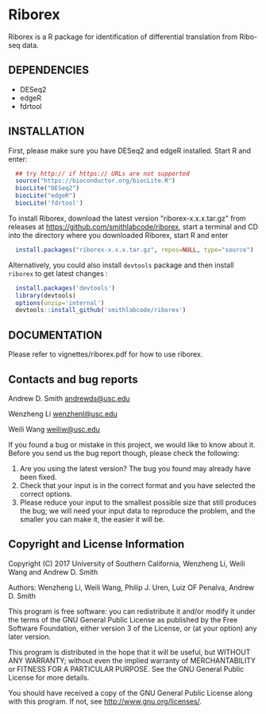 Riborex
=======

Riborex is a R package for identification of differential translation from Ribo-seq data.

DEPENDENCIES
------------
* DESeq2
* edgeR
* fdrtool

INSTALLATION
------------
First, please make sure you have DESeq2 and edgeR installed.
Start R and enter:
```r
  ## try http:// if https:// URLs are not supported
  source("https://bioconductor.org/biocLite.R")
  biocLite("DESeq2")
  biocLite("edgeR")
  biocLite('fdrtool')
```
To install Riborex, download the latest version
"riborex-x.x.x.tar.gz" from releases
at https://github.com/smithlabcode/riborex, start
a terminal and CD into the directory where you downloaded Riborex,
start R and enter
```r
  install.packages("riborex-x.x.x.tar.gz", repos=NULL, type="source")
```
Alternatively, you could also install `devtools` package and then install
`riborex` to get latest changes :

```r
  install.packages('devtools')
  library(devtools)
  options(unzip='internal')
  devtools::install_github('smithlabcode/riborex')
```


DOCUMENTATION
-------------
Please refer to vignettes/riborex.pdf for how to use riborex.

Contacts and bug reports
------------------------
Andrew D. Smith
andrewds@usc.edu

Wenzheng Li
wenzhenl@usc.edu

Weili Wang
weiliw@usc.edu

If you found a bug or mistake in this project, we would like to know about it.
Before you send us the bug report though, please check the following:

1. Are you using the latest version? The bug you found may already have been
   fixed.
2. Check that your input is in the correct format and you have selected the
   correct options.
3. Please reduce your input to the smallest possible size that still produces
   the bug; we will need your input data to reproduce the problem, and the
   smaller you can make it, the easier it will be.


Copyright and License Information
---------------------------------
Copyright (C) 2017 University of Southern California, Wenzheng Li, Weili Wang
and Andrew D. Smith

Authors: Wenzheng Li, Weili Wang, Philip J. Uren, Luiz OF Penalva, Andrew D. Smith

This program is free software: you can redistribute it and/or modify it under
the terms of the GNU General Public License as published by the Free Software
Foundation, either version 3 of the License, or (at your option) any later
version.

This program is distributed in the hope that it will be useful, but WITHOUT
ANY WARRANTY; without even the implied warranty of MERCHANTABILITY or FITNESS
FOR A PARTICULAR PURPOSE. See the GNU General Public License for more details.

You should have received a copy of the GNU General Public License along with
this program. If not, see http://www.gnu.org/licenses/.
